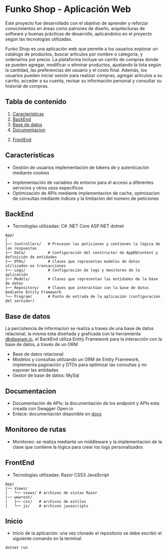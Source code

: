 # Funko Shop - Aplicación Web
Este proyecto fue desarrollado con el objetivo de aprender y reforzar conocimientos en áreas como patrones de diseño, arquitecturas de software y buenas prácticas de desarrollo, aplicándolos en el proyecto según las tecnologías utilizadas.

Funko Shop es una aplicación web que permite a los usuarios explorar un catálogo de productos, buscar artículos por nombre o categoría, y ordenarlos por precio. La plataforma incluye un carrito de compras donde se pueden agregar, modificar o eliminar productos, ajustando la lista según la cantidad, las preferencias del usuario y el costo final. Además, los usuarios pueden iniciar sesión para realizar compras, agregar articulos a su carrito, acceder a su cuenta, revisar su información personal y consultar su historial de compras.
## Tabla de contenido
1. [Características](#características)
3. [BackEnd](#backEnd)
4. [Base de datos](#base-de-datos)
5. [Documentacion](#documentacion)
<!-- 6. [Pruebas unitarias](#pruebas-unitarias)
7. [Monitoreo de rutas](#monitoreo-de-rutas) -->
2. [FrontEnd](#frontend)
## Características
- Gestión de usuarios implementación de tokens de y autenticación mediante cookies
<!-- - Integración con API de terceros, utiliza los servicios de stripe para realizar pagos online -->
- Implementación de variables de entorno para el acceso a diferentes servicios y otros usos específicos
- Optimización de APIs mediante implementacion de cache, optmizacion de consultas mediante indices y la limitacion del numero de peticiones
## BackEnd
- Tecnologías utilizadas: C# .NET Core ASP.NET dotnet 
```
App/
│
├── Controllers/   # Procesan las peticiones y contienen la lógica de las respuestas
├── Data/          # Configuración del constructor de AppDbContext y definición de entidades
├── DTOs/          # Clases que representan modelos de datos utilizados en transacciones
├── Logs/          # Configuración de logs y monitoreo de la aplicación
├── Models/        # Clases que representan las entidades de la base de datos
├── Repository/    # Clases que interactúan con la base de datos mediante Entity Framework
└── Program/       # Punto de entrada de la aplicación (configuración del servidor)
```
## Base de datos
La percistencia de informacion se realiza a traves de una base de datos relacional, la misma esta diseñada y graficada con la herramienta [dbdiagram.io](https://dbdiagram.io/), el BackEnd utiliza Entity Framework para la interacción con la base de datos, a través de un ORM
- Base de datos relacional
- Modelos y consultas utilizando un ORM de Entity Framework, implementa paginación y DTOs para optimizar las consultas y no exponer las entidades
- Gestor de base de datos: MySql
## Documentacion
- Documentación de APIs: la documentación de los endpoint y APIs esta creada con Swagger Open.io
- Enlace: documentación disponible en [docs](http://localhost:3001/documentation)
<!-- ## Pruebas unitarias
- Librerias: las pruebas unitarias estan creadas con la libreria de Jest y Mock
- Iniciar test: con el siguiente comando ejecuta las pruebas unitarias
```bash
npm test
```
## Pruebas de integracion
- Librerias: las pruebas de integracion estan creadas con las librerias de Jest y supertest
- Iniciar test: con el siguiente comando ejecuta las pruebas unitarias
```bash
npm test
``` -->
## Monitoreo de rutas
- Monitoreo: se realiza mediante un middleware y la implementacion de la clase que contiene la lógica para crear los logs personalizados
## FrontEnd
- Tecnologías utilizadas: Razor CSS3 JavaScript
```
App/
|── Views/
|   └── views/ # archivos de vistas Razor
|── wwwroot/
|   ├── css/   # archivos de estilos
|   └── js/    # archivos javascripts
```
## Inicio
- Inicio de la aplicación: una vez clonado el repositorio se debe escribir el siguiente comando en la terminal
```bash
dotnet run
```
<!-- ## Instalacion
- Dependencias: para instalar las dependencias necesarias para el correcto funcionamineto de la applicacion, ejecuta el siguiente comando en la terminal
```bash
npm install
``` -->
